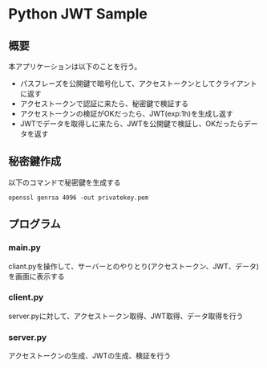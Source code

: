 # Python JWT Sample

## 概要
本アプリケーションは以下のことを行う。

* パスフレーズを公開鍵で暗号化して、アクセストークンとしてクライアントに返す
* アクセストークンで認証に来たら、秘密鍵で検証する
* アクセストークンの検証がOKだったら、JWT(exp:1h)を生成し返す
* JWTでデータを取得しに来たら、JWTを公開鍵で検証し、OKだったらデータを返す

## 秘密鍵作成
以下のコマンドで秘密鍵を生成する

```
openssl genrsa 4096 -out privatekey.pem
```

## プログラム

### main.py
cliant.pyを操作して、サーバーとのやりとり(アクセストークン、JWT、データ)を画面に表示する

### client.py
server.pyに対して、アクセストークン取得、JWT取得、データ取得を行う

### server.py
アクセストークンの生成、JWTの生成、検証を行う


